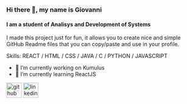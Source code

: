 ### Hi there 👋, my name is Giovanni
#### I am a student of Analisys and Development of Systems
I made this project just for fun, it allows you to create nice and simple GitHub Readme files that you can copy/paste and use in your profile.

Skills: REACT / HTML / CSS / JAVA / C / PYTHON / JAVASCRIPT

- 🔭 I’m currently working on Kumulus 
- 🌱 I’m currently learning ReactJS 


[<img src='https://cdn.jsdelivr.net/npm/simple-icons@3.0.1/icons/github.svg' alt='github' height='40'>](https://github.com/giovannimota)  [<img src='https://cdn.jsdelivr.net/npm/simple-icons@3.0.1/icons/linkedin.svg' alt='linkedin' height='40'>](https://www.linkedin.com/in/giovanni-mota/)  

